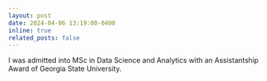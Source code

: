 ```yaml
---
layout: post
date: 2024-04-06 13:19:00-0400
inline: true
related_posts: false
---
```


I was admitted into MSc in Data Science and Analytics with an Assistantship Award of Georgia State University. 
